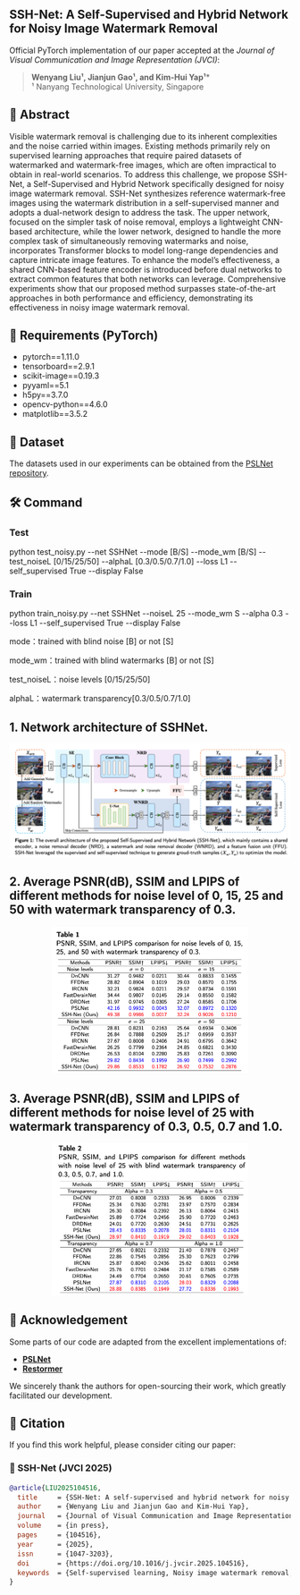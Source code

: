 ## SSH-Net: A Self-Supervised and Hybrid Network for Noisy Image Watermark Removal

Official PyTorch implementation of our paper accepted at the *Journal of Visual Communication and Image Representation (JVCI)*:

> **Wenyang Liu¹, Jianjun Gao¹, and Kim-Hui Yap¹***  
> ¹ Nanyang Technological University, Singapore


## 📝 Abstract
Visible watermark removal is challenging due to its inherent complexities and the noise carried within images. Existing methods primarily rely on supervised learning approaches that require paired datasets of watermarked and watermark-free images, which are often impractical to obtain in real-world scenarios. To address this challenge, we propose SSH-Net, a Self-Supervised and Hybrid Network specifically designed for noisy image watermark removal. SSH-Net synthesizes reference watermark-free images using the watermark distribution in a self-supervised manner and adopts a dual-network design to address the task. The upper network, focused on the simpler task of noise removal, employs a lightweight CNN-based architecture, while the lower network, designed to handle the more complex task of simultaneously removing watermarks and noise, incorporates Transformer blocks to model long-range dependencies and capture intricate image features. To enhance the model’s effectiveness, a shared CNN-based feature encoder is introduced before dual networks to extract common features that both networks can leverage. Comprehensive experiments show that our proposed method surpasses state-of-the-art approaches in both performance and efficiency, demonstrating its effectiveness in noisy image watermark removal.

## 🧩 Requirements (PyTorch)

* pytorch==1.11.0
* tensorboard==2.9.1
* scikit-image==0.19.3
* pyyaml==5.1
* h5py==3.7.0
* opencv-python==4.6.0
* matplotlib==3.5.2

## 📁 Dataset

The datasets used in our experiments can be obtained from the [PSLNet repository](https://github.com/hellloxiaotian/PSLNet). 

## 🛠️ Command

### Test

python test_noisy.py --net SSHNet --mode [B/S] --mode_wm [B/S] --test_noiseL [0/15/25/50] --alphaL [0.3/0.5/0.7/1.0] --loss L1 --self_supervised True --display False

### Train

python train_noisy.py --net SSHNet --noiseL 25 --mode_wm S --alpha 0.3 --loss L1 --self_supervised True --display False

mode：trained with blind noise [B] or not [S]

mode_wm：trained with blind watermarks [B] or not [S]

test_noiseL：noise levels [0/15/25/50]

alphaL：watermark transparency[0.3/0.5/0.7/1.0] 

## 1. Network architecture of SSHNet.

![image-20240303093529533](img/SSHNet.png)

## 2. Average PSNR(dB), SSIM and LPIPS of different methods for noise level of 0, 15, 25 and 50 with watermark transparency of 0.3.  

<p align="center">
  <img src="img/Table1.png" alt="Quantitative results" width="70%"/>
</p>


## 3. Average PSNR(dB), SSIM and LPIPS of different methods for noise level of 25 with watermark transparency of 0.3, 0.5, 0.7 and 1.0. 

<p align="center">
  <img src="img/Table2.png" alt="Quantitative results" width="70%"/>
</p>


## 🙏 Acknowledgement

Some parts of our code are adapted from the excellent implementations of:

- [**PSLNet**](https://github.com/hellloxiaotian/PSLNet)  
- [**Restormer**](https://github.com/swz30/Restormer)

We sincerely thank the authors for open-sourcing their work, which greatly facilitated our development.


## 📖 Citation

If you find this work helpful, please consider citing our paper:

### 🔹 SSH-Net (JVCI 2025)

```bibtex
@article{LIU2025104516,
  title     = {SSH-Net: A self-supervised and hybrid network for noisy image watermark removal},
  author    = {Wenyang Liu and Jianjun Gao and Kim-Hui Yap},
  journal   = {Journal of Visual Communication and Image Representation},
  volume    = {in press},
  pages     = {104516},
  year      = {2025},
  issn      = {1047-3203},
  doi       = {https://doi.org/10.1016/j.jvcir.2025.104516},
  keywords  = {Self-supervised learning, Noisy image watermark removal, Vision Transformer}
}